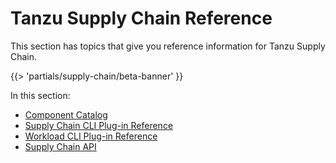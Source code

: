 # Tanzu Supply Chain Reference

This section has topics that give you reference information for Tanzu Supply Chain.

{{> 'partials/supply-chain/beta-banner' }}

In this section:

- [Component Catalog](./catalog/about.hbs.md)
- [Supply Chain CLI Plug-in Reference](./supplychain-cli/tanzu_supplychain.md)
- [Workload CLI Plug-in Reference](./workload-cli/tanzu_workload.md)
- [Supply Chain API](./api/about.hbs.md)
